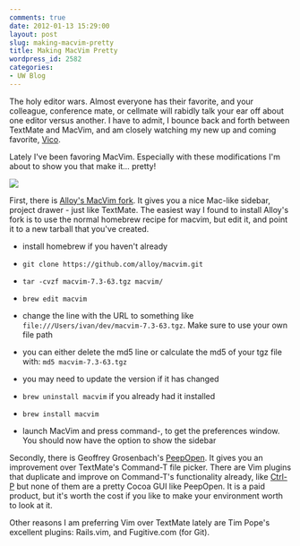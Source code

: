 ```yaml
---
comments: true
date: 2012-01-13 15:29:00
layout: post
slug: making-macvim-pretty
title: Making MacVim Pretty
wordpress_id: 2582
categories:
- UW Blog
---
```


The holy editor wars. Almost everyone has their favorite, and your colleague, conference mate, or cellmate will rabidly talk your ear off about one editor versus another. I have to admit, I bounce back and forth between TextMate and MacVim, and am closely watching my new up and coming favorite, [Vico](http://vicoapp.com).





Lately I've been favoring MacVim. Especially with these modifications I'm about to show you that make it… pretty!





![](http://staff.washington.edu/ivanoats/images/macvim_screenshot.gif)





First, there is [Alloy's MacVim fork](http://github.com/alloy/macvim). It gives you a nice Mac-like sidebar, project drawer - just like TextMate. The easiest way I found to install Alloy's fork is to use the normal homebrew recipe for macvim, but edit it, and point it to a new tarball that you've created.







  * install homebrew if you haven't already


  * `git clone https://github.com/alloy/macvim.git`


  * `tar -cvzf macvim-7.3-63.tgz macvim/`


  * `brew edit macvim`


  * change the line with the URL to something like `file:///Users/ivan/dev/macvim-7.3-63.tgz`. Make sure to use your own file path


  * you can either delete the md5 line or calculate the md5 of your tgz file with: `md5 macvim-7.3-63.tgz`


  * you may need to update the version if it has changed


  * `brew uninstall macvim` if you already had it installed


  * `brew install macvim`


  * launch MacVim and press command-, to get the preferences window. You should now have the option to show the sidebar






Secondly, there is Geoffrey Grosenbach's [PeepOpen](http://peepcode.com/products/peepopen). It gives you an
improvement over TextMate's Command-T file picker. There are Vim plugins
that duplicate and improve on Command-T's functionality already, like
[Ctrl-P](https://github.com/kien/ctrlp.vim) but
none of them are a pretty Cocoa GUI like PeepOpen. It is a paid product,
but it's worth the cost if you like to make your environment worth to
look at it.





Other reasons I am preferring Vim over TextMate lately are Tim Pope's
excellent plugins: Rails.vim, and Fugitive.com (for Git).



